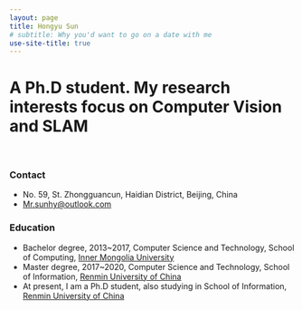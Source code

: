 ```yaml
---
layout: page
title: Hongyu Sun
# subtitle: Why you'd want to go on a date with me
use-site-title: true
---
```


# A Ph.D student. My research interests focus on Computer Vision and SLAM
<br/>

### Contact
- No. 59, St. Zhongguancun, Haidian District, Beijing, China
- [Mr.sunhy@outlook.com](mailto:Mr.sunhy@outlook.com)

### Education
- Bachelor degree, 2013~2017, Computer Science and Technology, School of Computing, [Inner Mongolia University](https://www.imu.edu.cn/)
- Master degree, 2017~2020, Computer Science and Technology, School of Information, [Renmin University of China](https://www.ruc.edu.cn/)
- At present, I am a Ph.D student, also studying in School of Information, [Renmin University of China](https://www.ruc.edu.cn/)
